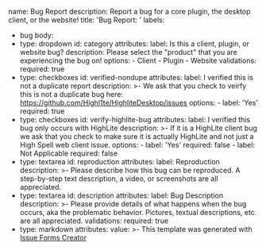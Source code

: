 name: Bug Report
description: Report a bug for a core plugin, the desktop client, or the website!
title: 'Bug Report: '
labels:
  - bug
body:
  - type: dropdown
    id: category
    attributes:
      label: Is this a client, plugin, or website bug?
      description: Please select the "product" that you are experiencing the bug on!
      options:
        - Client
        - Plugin
        - Website
    validations:
      required: true
  - type: checkboxes
    id: verified-nondupe
    attributes:
      label: I verified this is not a duplicate report
      description: >-
        We ask that you check to veirfy this is not a duplicate bug here:
        https://github.com/Highl1te/HighliteDesktop/issues
      options:
        - label: 'Yes'
          required: true
  - type: checkboxes
    id: verify-highlite-bug
    attributes:
      label: I verified this bug only occurs with HighLite
      description: >-
        If it is a HighLite client bug we ask that you check to make sure it is
        actually HighLite and not just a High Spell web client issue.
      options:
        - label: 'Yes'
          required: false
        - label: Not Applicable
          required: false
  - type: textarea
    id: reproduction
    attributes:
      label: Reproduction
      description: >-
        Please describe how this bug can be reproduced. A step-by-step text
        description, a video, or screenshots are all appreciated.
  - type: textarea
    id: description
    attributes:
      label: Bug Description
      description: >-
        Please provide details of what happens when the bug occurs, aka the
        problematic behavior. Pictures, textual descriptions, etc. are all
        appreciated.
    validations:
      required: true
  - type: markdown
    attributes:
      value: >-
        This template was generated with [Issue Forms
        Creator](https://issue-forms-creator.netlify.app)
